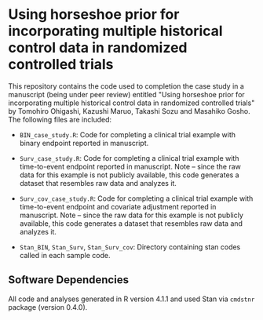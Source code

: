 # Using horseshoe prior for incorporating multiple historical control data in randomized controlled trials

This repository contains the code used to completion the case study in a manuscript (being under peer review) entitled "Using horseshoe prior for incorporating multiple historical control data in randomized controlled trials" by Tomohiro Ohigashi, Kazushi Maruo, Takashi Sozu and Masahiko Gosho.
The following files are included:

- `BIN_case_study.R`: Code for completing a clinical trial example with binary endpoint reported in manuscript.

- `Surv_case_study.R`: Code for completing a clinical trial example with time-to-event endpoint reported in manuscript. Note – since the raw data for this example is not publicly available, this code generates a dataset that resembles raw data and analyzes it.

- `Surv_cov_case_study.R`: Code for completing a clinical trial example with time-to-event endpoint and covariate adjustment reported in manuscript. Note – since the raw data for this example is not publicly available, this code generates a dataset that resembles raw data and analyzes it.

- `Stan_BIN`, `Stan_Surv`, `Stan_Surv_cov`: Directory containing stan codes called in each sample code.

## Software Dependencies
All code and analyses generated in R version 4.1.1 and used Stan via `cmdstnr` package (version 0.4.0).

